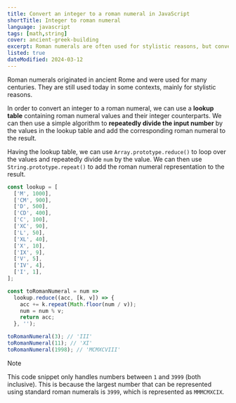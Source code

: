 ```yaml
---
title: Convert an integer to a roman numeral in JavaScript
shortTitle: Integer to roman numeral
language: javascript
tags: [math,string]
cover: ancient-greek-building
excerpt: Roman numerals are often used for stylistic reasons, but converting an integer to a roman numeral can be a bit tricky.
listed: true
dateModified: 2024-03-12
---
```


Roman numerals originated in ancient Rome and were used for many centuries. They are still used today in some contexts, mainly for stylistic reasons.

In order to convert an integer to a roman numeral, we can use a **lookup table** containing roman numeral values and their integer counterparts. We can then use a simple algorithm to **repeatedly divide the input number** by the values in the lookup table and add the corresponding roman numeral to the result.

Having the lookup table, we can use `Array.prototype.reduce()` to loop over the values and repeatedly divide `num` by the value. We can then use `String.prototype.repeat()` to add the roman numeral representation to the result.

```js
const lookup = [
  ['M', 1000],
  ['CM', 900],
  ['D', 500],
  ['CD', 400],
  ['C', 100],
  ['XC', 90],
  ['L', 50],
  ['XL', 40],
  ['X', 10],
  ['IX', 9],
  ['V', 5],
  ['IV', 4],
  ['I', 1],
];

const toRomanNumeral = num =>
  lookup.reduce((acc, [k, v]) => {
    acc += k.repeat(Math.floor(num / v));
    num = num % v;
    return acc;
  }, '');

toRomanNumeral(3); // 'III'
toRomanNumeral(11); // 'XI'
toRomanNumeral(1998); // 'MCMXCVIII'
```

> [!NOTE]
>
> This code snippet only handles numbers between `1` and `3999` (both inclusive). This is because the largest number that can be represented using standard roman numerals is `3999`, which is represented as `MMMCMXCIX`.
